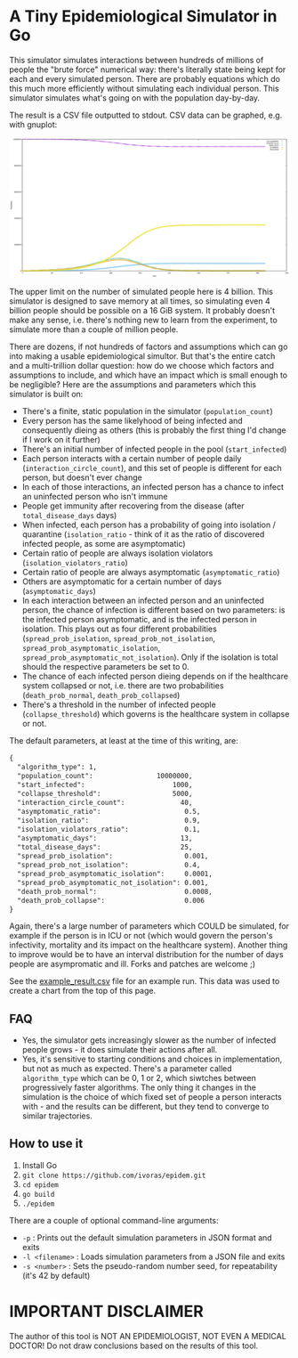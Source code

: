 # A Tiny Epidemiological Simulator in Go

This simulator simulates interactions between hundreds of millions of people the "brute force" numerical way: there's literally state being kept for each and every simulated person. There are probably equations which do this much more efficiently without simulating each individual person. This simulator simulates what's going on with the population day-by-day.

The result is a CSV file outputted to stdout. CSV data can be graphed, e.g. with gnuplot:

![Data plot graphics](example_result.png "Example result plotted on a chart")


The upper limit on the number of simulated people here is 4 billion. This simulator is designed to save memory at all times, so simulating even 4 billion people should be possible on a 16 GiB system. It probably doesn't make any sense, i.e. there's nothing new to learn from the experiment, to simulate more than a couple of million people.

There are dozens, if not hundreds of factors and assumptions which can go into making a usable epidemiological simultor. But that's the entire catch and a multi-trillion dollar question: how do we choose which factors and assumptions to include, and which have an impact which is small enough to be negligible? Here are the assumptions and parameters which this simulator is built on:

* There's a finite, static population in the simulator (`population_count`)
* Every person has the same likelyhood of being infected and consequently dieing as others (this is probably the first thing I'd change if I work on it further)
* There's an initial number of infected people in the pool (`start_infected`)
* Each person interacts with a certain number of people daily (`interaction_circle_count`), and this set of people is different for each person, but doesn't ever change
* In each of those interactions, an infected person has a chance to infect an uninfected person who isn't immune
* People get immunity after recovering from the disease (after `total_disease_days` days)
* When infected, each person has a probability of going into isolation / quarantine (`isolation_ratio` - think of it as the ratio of discovered infected people, as some are asymptomatic)
* Certain ratio of people are always isolation violators (`isolation_violators_ratio`)
* Certain ratio of people are always asymptomatic (`asymptomatic_ratio`)
* Others are asymptomatic for a certain number of days (`asymptomatic_days`)
* In each interaction between an infected person and an uninfected person, the chance of infection is different based on two parameters: is the infected person asymptomatic, and is the infected person in isolation. This plays out as four different probabilities (`spread_prob_isolation`, `spread_prob_not_isolation`, `spread_prob_asymptomatic_isolation`, `spread_prob_asymptomatic_not_isolation`). Only if the isolation is total should the respective parameters be set to 0.
* The chance of each infected person dieing depends on if the healthcare system collapsed or not, i.e. there are two probabilities (`death_prob_normal`, `death_prob_collapsed`)
* There's a threshold in the number of infected people (`collapse_threshold`) which governs is the healthcare system in collapse or not.

The default parameters, at least at the time of this writing, are:

```
{
  "algorithm_type": 1,
  "population_count":                10000000,
  "start_infected":                      1000,
  "collapse_threshold":                  5000,
  "interaction_circle_count":              40,
  "asymptomatic_ratio":                     0.5,
  "isolation_ratio":                        0.9,
  "isolation_violators_ratio":              0.1,
  "asymptomatic_days":                     13,
  "total_disease_days":                    25,
  "spread_prob_isolation":                  0.001,
  "spread_prob_not_isolation":              0.4,
  "spread_prob_asymptomatic_isolation":     0.0001,
  "spread_prob_asymptomatic_not_isolation": 0.001,
  "death_prob_normal":                      0.0008,
  "death_prob_collapse":                    0.006
}
```

Again, there's a large number of parameters which COULD be simulated, for example if the person is in ICU or not (which would govern the person's infectivity, mortality and its impact on the healthcare system). Another thing to improve would be to have an interval distribution for the number of days people are asympromatic and ill. Forks and patches are welcome ;)

See the [example_result.csv](example_result.csv) file for an example run. This data was used to create a chart from the top of this page.

## FAQ

* Yes, the simulator gets increasingly slower as the number of infected people grows - it does simulate their actions after all.
* Yes, it's sensitive to starting conditions and choices in implementation, but not as much as expected. There's a parameter called `algorithm_type` which can be 0, 1 or 2, which siwtches between progressively faster algorithms. The only thing it changes in the simulation is the choice of which fixed set of people a person interacts with - and the results can be different, but they tend to converge to similar trajectories.

## How to use it

1. Install Go
2. `git clone https://github.com/ivoras/epidem.git`
3. `cd epidem`
4. `go build`
5. `./epidem`

There are a couple of optional command-line arguments:

* `-p` : Prints out the default simulation parameters in JSON format and exits
* `-l <filename>` : Loads simulation parameters from a JSON file and exits
* `-s <number>` : Sets the pseudo-random number seed, for repeatability (it's 42 by default)

# IMPORTANT DISCLAIMER

The author of this tool is NOT AN EPIDEMIOLOGIST, NOT EVEN A MEDICAL DOCTOR! Do not draw conclusions based on the results of this tool.